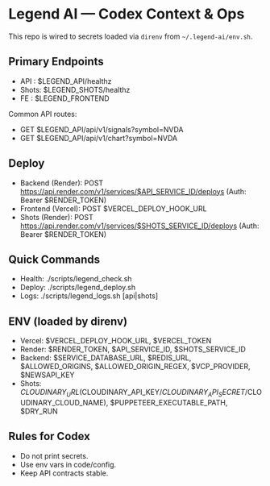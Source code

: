 # Legend AI — Codex Context & Ops

This repo is wired to secrets loaded via `direnv` from `~/.legend-ai/env.sh`.

## Primary Endpoints
- API  : $LEGEND_API/healthz
- Shots: $LEGEND_SHOTS/healthz
- FE   : $LEGEND_FRONTEND

Common API routes:
- GET $LEGEND_API/api/v1/signals?symbol=NVDA
- GET $LEGEND_API/api/v1/chart?symbol=NVDA

## Deploy
- Backend (Render): POST https://api.render.com/v1/services/$API_SERVICE_ID/deploys  (Auth: Bearer $RENDER_TOKEN)
- Frontend (Vercel): POST $VERCEL_DEPLOY_HOOK_URL
- Shots (Render): POST https://api.render.com/v1/services/$SHOTS_SERVICE_ID/deploys  (Auth: Bearer $RENDER_TOKEN)

## Quick Commands
- Health:    ./scripts/legend_check.sh
- Deploy:    ./scripts/legend_deploy.sh
- Logs:      ./scripts/legend_logs.sh [api|shots]

## ENV (loaded by direnv)
- Vercel: $VERCEL_DEPLOY_HOOK_URL, $VERCEL_TOKEN
- Render: $RENDER_TOKEN, $API_SERVICE_ID, $SHOTS_SERVICE_ID
- Backend: $SERVICE_DATABASE_URL, $REDIS_URL, $ALLOWED_ORIGINS, $ALLOWED_ORIGIN_REGEX, $VCP_PROVIDER, $NEWSAPI_KEY
- Shots: $CLOUDINARY_URL ($CLOUDINARY_API_KEY/$CLOUDINARY_API_SECRET/$CLOUDINARY_CLOUD_NAME), $PUPPETEER_EXECUTABLE_PATH, $DRY_RUN

## Rules for Codex
- Do not print secrets.
- Use env vars in code/config.
- Keep API contracts stable.
